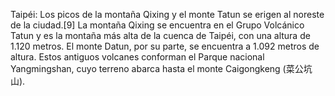 Taipéi: Los picos de la montaña Qixing y el monte Tatun se erigen al noreste de la ciudad.[9]​ La montaña Qixing se encuentra en el Grupo Volcánico Tatun y es la montaña más alta de la cuenca de Taipéi, con una altura de 1.120 metros. El monte Datun, por su parte, se encuentra a 1.092 metros de altura. Estos antiguos volcanes conforman el Parque nacional Yangmingshan, cuyo terreno abarca hasta el monte Caigongkeng (菜公坑山).
